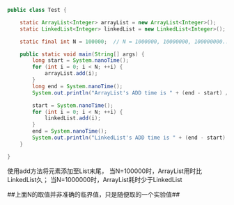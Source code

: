 ```java
public class Test {

    static ArrayList<Integer> arrayList = new ArrayList<Integer>();
    static LinkedList<Integer> linkedList = new LinkedList<Integer>();

    static final int N = 100000;  // N = 1000000, 10000000, 100000000...

    public static void main(String[] args) {
        long start = System.nanoTime();
        for (int i = 0; i < N; ++i) {
            arrayList.add(i);
        }
        long end = System.nanoTime();
        System.out.println("ArrayList's ADD time is " + (end - start) / 1000 + " ms.");

        start = System.nanoTime();
        for (int i = 0; i < N; ++i) {
            linkedList.add(i);
        }
        end = System.nanoTime();
        System.out.println("LinkedList's ADD time is " + (end - start) / 1000 + " ms.");
    }

}
```

使用add方法将元素添加至List末尾，
当N=100000时，ArrayList用时比LinkedList久；
当N=1000000时，ArrayList耗时少于LinkedList

##上面N的取值并非准确的临界值，只是随便取的一个实验值##
